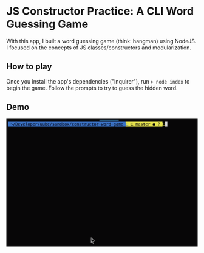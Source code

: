 # JS Constructor Practice: A CLI Word Guessing Game

With this app, I built a word guessing game (think: hangman) using NodeJS. I focused on the concepts of JS classes/constructors and modularization.

## How to play

Once you install the app's dependencies ("Inquirer"), run `> node index` to begin the game. Follow the prompts to try to guess the hidden word.

## Demo

![Gif of CLI Word Guessing Game](./word_game_cli.gif)
